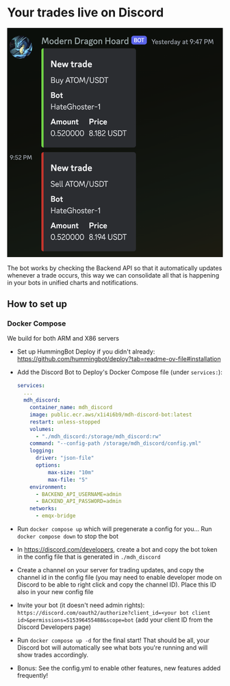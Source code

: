 # Your trades live on Discord

![Screenshot](images/screenshot.png)

The bot works by checking the Backend API so that it automatically updates whenever a trade occurs, this way we can consolidate all that is happening in your bots in unified charts and notifications.

## How to set up

### Docker Compose

We build for both ARM and X86 servers

- Set up HummingBot Deploy if you didn't already: <https://github.com/hummingbot/deploy?tab=readme-ov-file#installation>
- Add the Discord Bot to Deploy's Docker Compose file (under `services:`):

  ```yml
  services:
    ...
    mdh_discord:
      container_name: mdh_discord
      image: public.ecr.aws/x1i4i6b9/mdh-discord-bot:latest
      restart: unless-stopped
      volumes:
        - "./mdh_discord:/storage/mdh_discord:rw"
      command: "--config-path /storage/mdh_discord/config.yml"
      logging:
        driver: "json-file"
        options:
            max-size: "10m"
            max-file: "5"
      environment:
        - BACKEND_API_USERNAME=admin
        - BACKEND_API_PASSWORD=admin
      networks:
        - emqx-bridge
  ```

- Run `docker compose up` which will pregenerate a config for you... Run `docker compose down` to stop the bot
- In <https://discord.com/developers>, create a bot and copy the bot token in the config file that is generated in `./mdh_discord`
- Create a channel on your server for trading updates, and copy the channel id in the config file (you may need to enable developer mode on Discord to be able to right click and copy the channel ID). Place this ID also in your new config file
- Invite your bot (it doesn't need admin rights): `https://discord.com/oauth2/authorize?client_id=<your bot client id>&permissions=515396455488&scope=bot` (add your client ID from the Discord Developers page)
- Run `docker compose up -d` for the final start! That should be all, your Discord bot will automatically see what bots you're running and will show trades accordingly.
- Bonus: See the config.yml to enable other features, new features added frequently!
